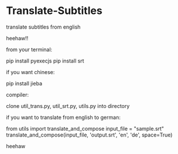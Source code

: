 # Translate-Subtitles
translate subtitles from english 


heehaw!!


from your terminal:

pip install pyexecjs
pip install srt

if you want chinese:

pip install jieba

compiler:

clone util_trans.py, util_srt.py, utils.py into directory

if you want to translate from english to german: 

from utils import translate_and_compose
input_file = "sample.srt" 
translate_and_compose(input_file, 'output.srt', 'en', 'de', space=True) 

heehaw 
